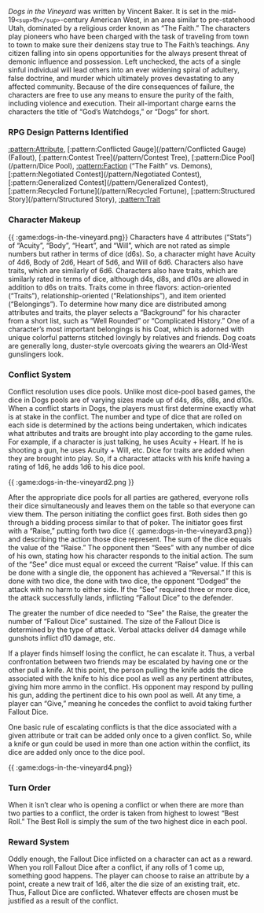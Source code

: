 *Dogs in the Vineyard* was written by Vincent Baker. It is set in the mid-19`<sup>`th`</sup>`-century
American West, in an area similar to pre-statehood Utah, dominated by a religious order
known as “The Faith.” The characters play pioneers who have been charged with the
task of traveling from town to town to make sure their denizens stay true to The Faith’s
teachings. Any citizen falling into sin opens opportunities for the always present threat
of demonic influence and possession. Left unchecked, the acts of a single sinful
individual will lead others into an ever widening spiral of adultery, false doctrine, and
murder which ultimately proves devastating to any affected community. Because of the
dire consequences of failure, the characters are free to use any means to ensure the
purity of the faith, including violence and execution. Their all-important charge earns
the characters the title of “God’s Watchdogs,” or “Dogs” for short.

### RPG Design Patterns Identified

[:pattern:Attribute](/pattern/Attribute), [:pattern:Conflicted Gauge](/pattern/Conflicted Gauge) (Fallout), [:pattern:Contest Tree](/pattern/Contest Tree), [:pattern:Dice Pool](/pattern/Dice Pool), [:pattern:Faction](/pattern/Faction) (“The Faith” vs.
Demons), [:pattern:Negotiated Contest](/pattern/Negotiated Contest), [:pattern:Generalized Contest](/pattern/Generalized Contest), [:pattern:Recycled Fortune](/pattern/Recycled Fortune), [:pattern:Structured Story](/pattern/Structured Story), [:pattern:Trait](/pattern/Trait)

### Character Makeup

{{ :game:dogs-in-the-vineyard.png}}
Characters have 4 attributes (“Stats”) of “Acuity”, “Body”, “Heart”, and “Will”, which
are not rated as simple numbers but rather in terms of dice (d6s). So, a character might
have Acuity of 4d6, Body of 2d6, Heart of 5d6, and Will
of 6d6. Characters also have traits, which are similarly
of 6d6. Characters also have traits, which are similarly
rated in terms of dice, although d4s, d8s, and d10s are
allowed in addition to d6s on traits. Traits come in three
flavors: action-oriented (“Traits”), relationship-oriented
(“Relationships”), and item oriented (“Belongings”). To
determine how many dice are distributed among
attributes and traits, the player selects a “Background” for
his character from a short list, such as “Well Rounded” or
“Complicated History.” One of a character’s most
important belongings is his Coat, which is adorned with
unique colorful patterns stitched lovingly by relatives and friends. Dog coats are
generally long, duster-style overcoats giving the wearers an Old-West gunslingers look.

### Conflict System

Conflict resolution uses dice pools. Unlike most dice-pool based games, the dice in
Dogs pools are of varying sizes made up of d4s, d6s, d8s, and d10s. When a conflict
starts in Dogs, the players must first determine exactly what is at stake in the conflict.
The number and type of dice that are rolled on each side is determined by the actions
being undertaken, which indicates what attributes and traits are brought into play
according to the game rules. For example, if a character is just talking, he uses Acuity +
Heart. If he is shooting a gun, he uses Acuity + Will, etc. Dice for traits are added
when they are brought into play. So, if a character attacks with his knife having a rating
of 1d6, he adds 1d6 to his dice pool.

{{ :game:dogs-in-the-vineyard2.png }}

After the appropriate dice pools for all parties are gathered, everyone rolls their dice
simultaneously and leaves them on the table so that everyone can view them. The
person initiating the conflict goes first. Both sides then go through a bidding process
similar to that of poker. The initiator goes first with a “Raise,” putting forth two dice
{{ :game:dogs-in-the-vineyard3.png}}
and describing the action
those dice represent. The
sum of the dice equals the
value of the “Raise.” The
opponent then “Sees” with
any number of dice of his
own, stating how his
character responds to the
initial action. The sum of
the “See” dice must equal
or exceed the current
“Raise” value. If this can
be done with a single die,
the opponent has achieved
a “Reversal.” If this is
done with two dice, the
done with two dice, the
opponent “Dodged” the attack with no harm to either side. If the “See” required three
or more dice, the attack successfully lands, inflicting “Fallout Dice” to the defender.

The greater the number of dice needed to “See” the Raise, the greater the number of
“Fallout Dice” sustained. The size of the Fallout Dice is determined by the type of
attack. Verbal attacks deliver d4 damage while gunshots inflict d10 damage, etc.

If a player finds himself losing the conflict, he can escalate it. Thus, a verbal
confrontation between two friends may be escalated by having one or the other pull a
knife. At this point, the person pulling the knife adds the dice associated with the knife
to his dice pool as well as any pertinent attributes, giving him more ammo in the
conflict. His opponent may respond by pulling his gun, adding the pertinent dice to his
own pool as well. At any time, a player can “Give,” meaning he concedes the conflict
to avoid taking further Fallout Dice.

One basic rule of escalating conflicts is that the dice associated with a given attribute or
trait can be added only once to a given conflict. So, while a knife or gun could be used
in more than one action within the conflict, its dice are added only once to the dice pool.

{{ :game:dogs-in-the-vineyard4.png}}

### Turn Order

When it isn’t clear who is opening a conflict or
when there are more than two parties to a conflict,
the order is taken from highest to lowest “Best
Roll.” The Best Roll is simply the sum of the two
highest dice in each pool.

### Reward System

Oddly enough, the Fallout Dice inflicted on a
character can act as a reward. When you roll Fallout Dice after a conflict, if any rolls of
1 come up, something good happens. The player can choose to raise an attribute by a
point, create a new trait of 1d6, alter the die size of an existing trait, etc. Thus, Fallout
Dice are conflicted. Whatever effects are chosen must be justified as a result of the
conflict.

